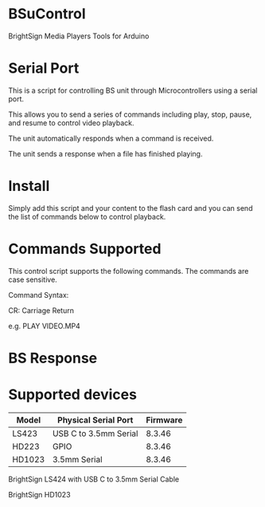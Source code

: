 # BSuControl
BrightSign Media Players Tools for Arduino

# Serial Port 

This is a script for controlling BS unit through Microcontrollers using a serial port. 

This allows you to send a series of commands including play, stop, pause, and resume to control video playback.

The unit automatically responds when a command is received. 

The unit sends a response when a file has finished playing.

# Install

Simply add this script and your content to the flash card and you can send the list of commands below to control playback.

# Commands Supported

This control script supports the following commands. The commands are case sensitive.

Command Syntax: <command><space><argument><CR>
  
CR: Carriage Return

e.g.	PLAY VIDEO.MP4 		

# BS Response

<STX><STATUS><ETX>

# Supported devices

|Model  |Physical Serial Port | Firmware|
|---|---|---|
|LS423  |USB C to 3.5mm Serial| 8.3.46 |
|HD223  |GPIO                 | 8.3.46 |
|HD1023 |3.5mm Serial         | 8.3.46 |

BrightSign LS424 with USB C to 3.5mm Serial Cable

BrightSign HD1023

